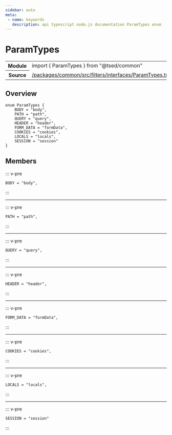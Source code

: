 ```yaml
---
sidebar: auto
meta:
 - name: keywords
   description: api typescript node.js documentation ParamTypes enum
---
```

# ParamTypes <Badge text="Enum" type="enum"/>
<!-- Summary -->
<section class="symbol-info"><table class="is-full-width"><tbody><tr><th>Module</th><td><div class="lang-typescript"><span class="token keyword">import</span> { ParamTypes }&nbsp;<span class="token keyword">from</span>&nbsp;<span class="token string">"@tsed/common"</span></div></td></tr><tr><th>Source</th><td><a href="https://github.com/Romakita/ts-express-decorators/blob/v4.33.0/packages/common/src/filters/interfaces/ParamTypes.ts#L0-L0">/packages/common/src/filters/interfaces/ParamTypes.ts</a></td></tr></tbody></table></section>

<!-- Overview -->
## Overview


<pre><code class="typescript-lang "><span class="token keyword">enum</span> ParamTypes <span class="token punctuation">{</span>
    BODY<span class="token punctuation"> = </span><span class="token string">"body"</span><span class="token punctuation">,</span>
    PATH<span class="token punctuation"> = </span><span class="token string">"path"</span><span class="token punctuation">,</span>
    QUERY<span class="token punctuation"> = </span><span class="token string">"query"</span><span class="token punctuation">,</span>
    HEADER<span class="token punctuation"> = </span><span class="token string">"header"</span><span class="token punctuation">,</span>
    FORM_DATA<span class="token punctuation"> = </span><span class="token string">"formData"</span><span class="token punctuation">,</span>
    COOKIES<span class="token punctuation"> = </span><span class="token string">"cookies"</span><span class="token punctuation">,</span>
    LOCALS<span class="token punctuation"> = </span><span class="token string">"locals"</span><span class="token punctuation">,</span>
    SESSION<span class="token punctuation"> = </span><span class="token string">"session"</span>
<span class="token punctuation">}</span></code></pre>



<!-- Members -->




## Members


::: v-pre

<div class="method-overview">
<pre><code class="typescript-lang ">BODY<span class="token punctuation"> = </span><span class="token string">"body"</span><span class="token punctuation">,</span></code></pre>

</div>



:::



***



::: v-pre

<div class="method-overview">
<pre><code class="typescript-lang ">PATH<span class="token punctuation"> = </span><span class="token string">"path"</span><span class="token punctuation">,</span></code></pre>

</div>



:::



***



::: v-pre

<div class="method-overview">
<pre><code class="typescript-lang ">QUERY<span class="token punctuation"> = </span><span class="token string">"query"</span><span class="token punctuation">,</span></code></pre>

</div>



:::



***



::: v-pre

<div class="method-overview">
<pre><code class="typescript-lang ">HEADER<span class="token punctuation"> = </span><span class="token string">"header"</span><span class="token punctuation">,</span></code></pre>

</div>



:::



***



::: v-pre

<div class="method-overview">
<pre><code class="typescript-lang ">FORM_DATA<span class="token punctuation"> = </span><span class="token string">"formData"</span><span class="token punctuation">,</span></code></pre>

</div>



:::



***



::: v-pre

<div class="method-overview">
<pre><code class="typescript-lang ">COOKIES<span class="token punctuation"> = </span><span class="token string">"cookies"</span><span class="token punctuation">,</span></code></pre>

</div>



:::



***



::: v-pre

<div class="method-overview">
<pre><code class="typescript-lang ">LOCALS<span class="token punctuation"> = </span><span class="token string">"locals"</span><span class="token punctuation">,</span></code></pre>

</div>



:::



***



::: v-pre

<div class="method-overview">
<pre><code class="typescript-lang ">SESSION<span class="token punctuation"> = </span><span class="token string">"session"</span></code></pre>

</div>



:::
